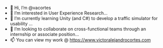 - 👋 Hi, I’m @vacortes
- 👀 I’m interested in User Experience Research...
- 🌱 I’m currently learning Unity (and C#) to develop a traffic simulator for usability ...
- 💞️ I’m looking to collaborate on cross-functional teams through an internship or associate position...
- 📫 You can view my work @ https://www.victoralejandrocortes.com
